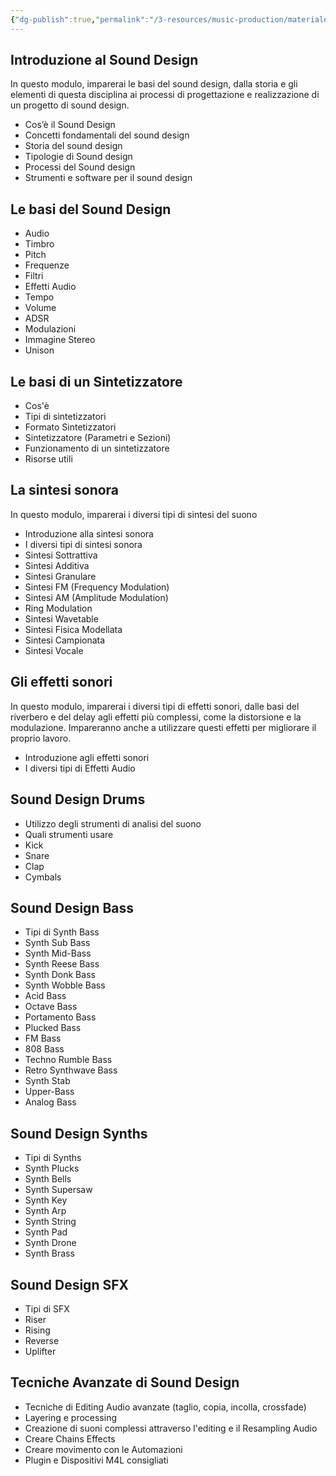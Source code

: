 ```yaml
---
{"dg-publish":true,"permalink":"/3-resources/music-production/materiale-lezione/programma-sound-design/"}
---
```




## Introduzione al Sound Design

In questo modulo, imparerai le basi del sound design, dalla storia e gli elementi di questa disciplina ai processi di progettazione e realizzazione di un progetto di sound design.

- Cos’è il Sound Design  
- Concetti fondamentali del sound design  
- Storia del sound design  
- Tipologie di Sound design  
- Processi del Sound design  
- Strumenti e software per il sound design  

## Le basi del Sound Design

- Audio  
- Timbro  
- Pitch  
- Frequenze  
- Filtri
- Effetti Audio  
- Tempo  
- Volume  
- ADSR  
- Modulazioni  
- Immagine Stereo   
- Unison

## Le basi di un Sintetizzatore

- Cos'è  
- Tipi di sintetizzatori  
- Formato Sintetizzatori  
- Sintetizzatore (Parametri e Sezioni)  
- Funzionamento di un sintetizzatore  
- Risorse utili  

## La sintesi sonora

In questo modulo, imparerai i diversi tipi di sintesi del suono

- Introduzione alla sintesi sonora  
- I diversi tipi di sintesi sonora  
- Sintesi Sottrattiva  
- Sintesi Additiva  
- Sintesi Granulare  
- Sintesi FM (Frequency Modulation)  
- Sintesi AM (Amplitude Modulation)  
- Ring Modulation  
- Sintesi Wavetable  
- Sintesi Fisica Modellata  
- Sintesi Campionata  
- Sintesi Vocale  

## Gli effetti sonori

In questo modulo, imparerai i diversi tipi di effetti sonori, dalle basi del riverbero e del delay agli effetti più complessi, come la distorsione e la modulazione. Impareranno anche a utilizzare questi effetti per migliorare il proprio lavoro.

- Introduzione agli effetti sonori  
- I diversi tipi di Effetti Audio  

## Sound Design Drums

- Utilizzo degli strumenti di analisi del suono  
- Quali strumenti usare  
- Kick  
- Snare  
- Clap  
- Cymbals  

## Sound Design Bass

- Tipi di Synth Bass
- Synth Sub Bass
- Synth Mid-Bass
- Synth Reese Bass
- Synth Donk Bass
- Synth Wobble Bass
- Acid Bass
- Octave Bass
- Portamento Bass
- Plucked Bass
- FM Bass
- 808 Bass
- Techno Rumble Bass
- Retro Synthwave Bass
- Synth Stab
- Upper-Bass
- Analog Bass

## Sound Design Synths

- Tipi di Synths
- Synth Plucks
- Synth Bells
- Synth Supersaw
- Synth Key
- Synth Arp
- Synth String
- Synth Pad
- Synth Drone
- Synth Brass

## Sound Design SFX

- Tipi di SFX
- Riser
- Rising
- Reverse
- Uplifter

## Tecniche Avanzate di Sound Design

- Tecniche di Editing Audio avanzate (taglio, copia, incolla, crossfade)  
- Layering e processing  
- Creazione di suoni complessi attraverso l'editing e il Resampling Audio  
- Creare Chains Effects  
- Creare movimento con le Automazioni  
- Plugin e Dispositivi M4L consigliati

